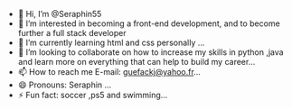- 👋 Hi, I’m @Seraphin55
- 👀 I’m interested in becoming a front-end development, and to become further a full stack developer
- 🌱 I’m currently learning html and css personally ...
- 💞️ I’m looking to collaborate on how to increase my skills in python ,java and learn more on everything that can help to build my career...
- 📫 How to reach me E-mail: guefackj@yahoo.fr...
- 😄 Pronouns: Seraphin  ...
- ⚡ Fun fact: soccer ,ps5 and swimming...

<!---
Seraphin55/Seraphin55 is a ✨ special ✨ repository because its `README.md` (this file) appears on your GitHub profile.
You can click the Preview link to take a look at your changes.
--->

